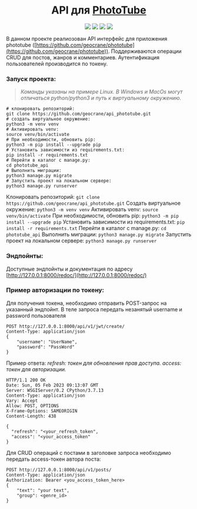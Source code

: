<h1 align="center">API для <a  href="https://github.com/geocrane/phototube">PhotoTube</a></h1>

<p align="center"><img src="https://img.shields.io/badge/made%20by-geocrane-green">
<img src=https://img.shields.io/badge/Python-%203.7-blue>
<img src=https://img.shields.io/badge/Django%20-%202.2.16-red>
<img src=https://img.shields.io/badge/DRF-%203.2.14-yellow>
</p>

В данном проекте реалиозован API интерфейс для приложения phototube ([https://github.com/geocrane/phototube](https://github.com/geocrane/phototube)). Поддерживаются операции CRUD для постов, жанров и комментариев. Аутентификация пользователей производится по токену.


### Запуск проекта:
> *Команды указаны на примере Linux.*
> *В Windows и MacOs могут отличаться python/python3 и путь к виртуальному окружению.*

```
# клонировать репозиторий:
git clone https://github.com/geocrane/api_phototube.git
# создать виртуальное окружение:
python3 -m venv venv
# Активировать venv:
source venv/bin/activate
# При необходимости, обновить pip:
python3 -m pip install --upgrade pip
# Установить зависимости из requirements.txt:
pip install -r requirements.txt
# Перейти в каталог с manage.py:
cd phototube_api
# Выполнить миграции:
python3 manage.py migrate
# Запустить проект на локальном сервере:
python3 manage.py runserver
```


Клонировать репозиторий: `git clone https://github.com/geocrane/api_phototube.git`
Cоздать виртуальное окружение: `python3 -m venv venv`
Активировать venv: `source venv/bin/activate`
При необходимости, обновить pip: `python3 -m pip install --upgrade pip`
Установить зависимости из requirements.txt: `pip install -r requirements.txt`
Перейти в каталог с manage.py: `cd phototube_api`
Выполнить миграции: `python3 manage.py migrate`
Запустить проект на локальном сервере: `python3 manage.py runserver`


### Эндпойнты:
Доступные эндпойнты и документация по адресу [http://127.0.0.1:8000/redoc/](http://127.0.0.1:8000/redoc/)


### Пример авторизации по токену:

Для получения токена, необходимо отправить POST-запрос на указанный эндпойнт.
В теле запроса передать незанятый username и password пользователя
```
POST http://127.0.0.1:8000/api/v1/jwt/create/
Content-Type: application/json
{
    "username": "UserName",
    "password": "PassWord"
}
```

Пример ответа:
*refresh: токен для обновления прав доступа.*
*access: токен для авторизации.*

```
HTTP/1.1 200 OK
Date: Sun, 05 Feb 2023 09:13:07 GMT
Server: WSGIServer/0.2 CPython/3.7.13
Content-Type: application/json
Vary: Accept
Allow: POST, OPTIONS
X-Frame-Options: SAMEORIGIN
Content-Length: 438

{
  "refresh": "<your_refresh_token",
  "access": "<your_access_token"
}
```

Для CRUD операций с постами в заголовке запроса необходимо передать access-токен автора поста:
```
POST http://127.0.0.1:8000/api/v1/posts/
Content-Type: application/json
Authorization: Bearer <you_access_token_here>
{
    "text": "your text",
    "group": <genre_id>
}
```
